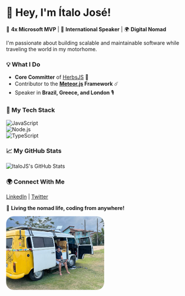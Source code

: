 # 👋 Hey, I'm Ítalo José!  

🚀 **4x Microsoft MVP** | 🎤 **International Speaker** | 🌍 **Digital Nomad**  

I'm passionate about building scalable and maintainable software while traveling the world in my motorhome.  

### 💡 What I Do  
- **Core Committer** of [HerbsJS](https://herbsjs.org/) 🌿  
- Contributor to the **[Meteor.js](https://www.meteor.com/) Framework** ☄️  
- Speaker in **Brazil, Greece, and London** 🎙️  

### 🚀 My Tech Stack  
![JavaScript](https://img.shields.io/badge/JavaScript-F7DF1E?style=for-the-badge&logo=javascript&logoColor=black)  
![Node.js](https://img.shields.io/badge/Node.js-339933?style=for-the-badge&logo=node.js&logoColor=white)  
![TypeScript](https://img.shields.io/badge/TypeScript-007ACC?style=for-the-badge&logo=typescript&logoColor=white)  

### 📈 My GitHub Stats  
![ItaloJS's GitHub Stats](https://github-readme-stats.vercel.app/api?username=italojs&show_icons=true&title_color=fff&icon_color=79ff97&text_color=9f9f9f&bg_color=151515&count_private=true)  

### 🌍 Connect With Me  
[LinkedIn](https://linkedin.com/in/italojs) | [Twitter](https://twitter.com/italojs_)  

🚐 **Living the nomad life, coding from anywhere!** 

<img src="https://github.com/italojs/italojs/blob/main/me.jpeg" alt="Motorhome" height="200" style="border-radius: 20px;"/>
